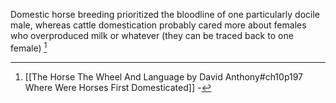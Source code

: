 Domestic horse breeding prioritized the bloodline of one particularly docile male, whereas cattle domestication probably cared more about females who overproduced milk or whatever (they can be traced back to one female) [^source]

[^source]: [[The Horse The Wheel And Language by David Anthony#ch10p197 Where Were Horses First Domesticated]] - 